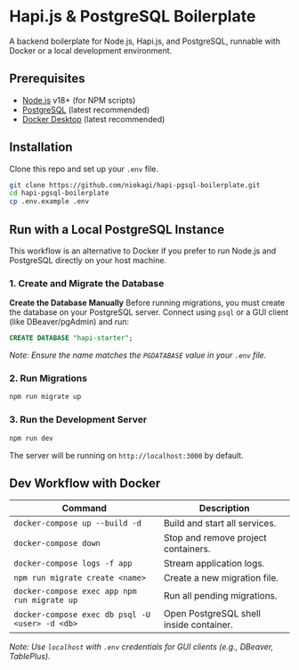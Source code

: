 # Hapi.js & PostgreSQL Boilerplate

A backend boilerplate for Node.js, Hapi.js, and PostgreSQL, runnable with Docker or a local development environment.

## Prerequisites

- [Node.js](https://nodejs.org/) v18+ (for NPM scripts)
- [PostgreSQL](https://www.postgresql.org/) (latest recommended)  
- [Docker Desktop](https://www.docker.com/products/docker-desktop/) (latest recommended)  

## Installation


Clone this repo and set up your `.env` file. 
```bash
git clone https://github.com/niokagi/hapi-pgsql-boilerplate.git
cd hapi-pgsql-boilerplate
cp .env.example .env
```

## Run with a Local PostgreSQL Instance
This workflow is an alternative to Docker if you prefer to run Node.js and PostgreSQL directly on your host machine.

### 1. Create and Migrate the Database
**Create the Database Manually**
Before running migrations, you must create the database on your PostgreSQL server. Connect using `psql` or a GUI client (like DBeaver/pgAdmin) and run:
```sql
CREATE DATABASE "hapi-starter";
```
*Note: Ensure the name matches the `PGDATABASE` value in your `.env` file.*

### 2. Run Migrations
```bash
npm run migrate up
```

### 3. Run the Development Server
```bash
npm run dev
```
The server will be running on `http://localhost:3000` by default.

## Dev Workflow with Docker

| Command                                           | Description                                  |
| ------------------------------------------------- | -------------------------------------------- |
| `docker-compose up --build -d`                   | Build and start all services.                |
| `docker-compose down`                            | Stop and remove project containers.          |
| `docker-compose logs -f app`                     | Stream application logs.                     |
| `npm run migrate create <name>`                  | Create a new migration file.                 |
| `docker-compose exec app npm run migrate up`     | Run all pending migrations.                  |
| `docker-compose exec db psql -U <user> -d <db>`  | Open PostgreSQL shell inside container.      |

*Note: Use `localhost` with `.env` credentials for GUI clients (e.g., DBeaver, TablePlus).*
